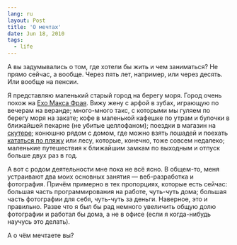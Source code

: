 ```yaml
---
lang: ru
layout: Post
title: 'О мечтах'
date: Jun 18, 2010
tags:
  - life
---
```


А вы задумывались о том, где хотели бы жить и чем заниматься? Не прямо сейчас, а вообще. Через пять лет, например, или через десять. Или вообще на пенсии.

Я представляю маленький старый город на берегу моря. Город очень похож на [Ехо Макса Фрая](/blog/2837 'Музыка из аудиокниг Макса Фрая'). Вижу жену с арфой в зубах, играющую по вечерам на веранде; много-много такс, с которыми мы гуляем по берегу моря на закате; кофе в маленькой кафешке по утрам и булочки в ближайшей пекарне (не убитые целлофаном); поездки в магазин на [скутере](http://www.lookatme.ru/flows/v-gorode/posts/96156-vespa 'Гид по ретро-скутерам'); конюшню рядом с домом, где можно взять лошадей и поехать [кататься по пляжу](http://www.panorama-trails.com/spain/horse-riding-holidays.html 'Horse riding holidays Spain') или лесу, которые, конечно, тоже совсем недалеко; маленькие путешествия к ближайшим замкам по выходным и отпуск больше двух раз в год.

А вот с родом деятельности мне пока не всё ясно. В общем-то, меня устраивают два моих основных занятия — веб-разработка и фотография. Причём примерно в тех пропорциях, которые есть сейчас: большая часть программирования на работе, чуть-чуть дома; большая часть фотографии для себя, чуть-чуть за деньги. Наверное, это и правильно. Разве что я был бы рад немного увеличить общую долю фотографии и работал бы дома, а не в офисе (если я когда-нибудь научусь это делать).

А о чём мечтаете вы?
